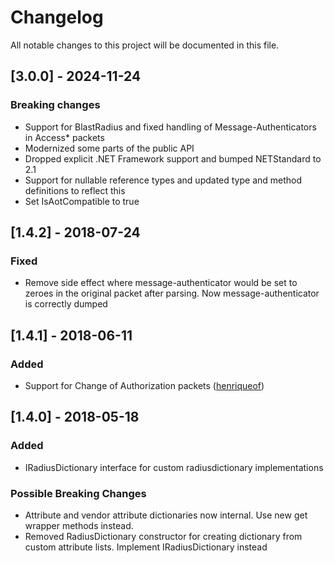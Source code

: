 # Changelog

All notable changes to this project will be documented in this file.

## [3.0.0] - 2024-11-24

### Breaking changes

- Support for BlastRadius and fixed handling of Message-Authenticators in Access\* packets
- Modernized some parts of the public API
- Dropped explicit .NET Framework support and bumped NETStandard to 2.1
- Support for nullable reference types and updated type and method definitions to reflect this
- Set IsAotCompatible to true

## [1.4.2] - 2018-07-24

### Fixed

- Remove side effect where message-authenticator would be set to zeroes in the original packet after parsing. Now message-authenticator is correctly dumped

## [1.4.1] - 2018-06-11

### Added

- Support for Change of Authorization packets ([henriqueof](https://github.com/henriqueof))

## [1.4.0] - 2018-05-18

### Added

- IRadiusDictionary interface for custom radiusdictionary implementations

### Possible Breaking Changes

- Attribute and vendor attribute dictionaries now internal. Use new get wrapper methods instead.
- Removed RadiusDictionary constructor for creating dictionary from custom attribute lists. Implement IRadiusDictionary instead

